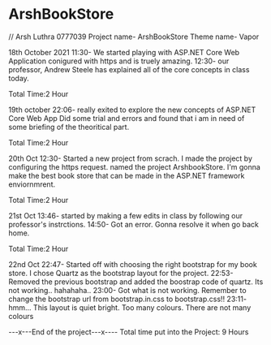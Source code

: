 # ArshBookStore
// Arsh Luthra 0777039
Project name- ArshBookStore
Theme name- Vapor

18th October 2021
11:30- We started playing with ASP.NET Core Web Application conigured with https and is truely amazing.
12:30- our professor, Andrew Steele has explained all of the core concepts in class today.

Total Time:2 Hour

19th october 
22:06- really exited to explore the new concepts of ASP.NET Core Web App 
Did some trial and errors and found that i am in need of some briefing of the theoritical part.

Total Time:2 Hour

20th Oct
12:30- Started a new project from scrach. I made the project by configuring the https request. 
named the project ArshbookStore.
I'm gonna make the best book store that can be made in the ASP.NET framework enviornmrent.

Total Time:2 Hour

21st Oct 
13:46- started by making a few edits in class by following our professor's instrctions.
14:50- Got an error. Gonna resolve it when go back home.

Total Time:2 Hour

22nd Oct 
22:47- Started off with choosing the right bootstrap for my book store. I chose Quartz as the bootstrap layout for the project.
22:53- Removed the previous bootstrap and added the boostrap code of quartz.
Its not working.. hahahaha..
23:00- Got what is not working. Remember to change the bootstrap url from bootstrap.in.css to bootstrap.css!!
23:11- hmm... This layout is quiet bright. Too many colours. There are not many colours

---x---End of the project---x----
Total time put into the Project: 9 Hours
